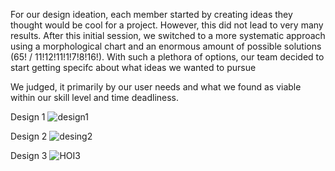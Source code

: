 For our design ideation, each member started by creating ideas they thought would be cool for a project. However, this did not lead to very many results. After this initial session, we switched to a more systematic approach using a morphological chart and an enormous amount of possible solutions (65! / 11!12!11!1!7!8!16!). With such a plethora of options, our team decided to start getting specifc about what ideas we wanted to pursue

We judged, it primarily by our user needs and what we found as viable within our skill level and time deadliness. 

Design 1 ![design1](./images/image.png)

Design 2 ![desing2](./images/image.png)

Design 3 ![HOI3](./images/image.png)
